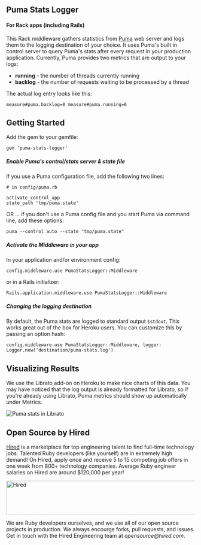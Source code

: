 ## Puma Stats Logger

#### For Rack apps (including Rails)

This Rack middleware gathers statistics from [Puma](http://puma.io/) web server and logs them to the logging destination of your choice. It uses Puma's built in control server to query Puma's stats after every request in your production application. Currently, Puma provides two metrics that are output to your logs:

  * __running__ - the number of threads currently running
  * __backlog__ - the number of requests waiting to be processed by a thread

The actual log entry looks like this:

    measure#puma.backlog=0 measure#puma.running=6
    
    
## Getting Started

Add the gem to your gemfile:

    gem 'puma-stats-logger'
    
##### Enable Puma's control/stats server & state file

If you use a Puma configuration file, add the following two lines:

    # in config/puma.rb
    
    activate_control_app
    state_path 'tmp/puma.state'
    
OR ... if you don't use a Puma config file and you start Puma via command line, add these options:

    puma --control auto --state "tmp/puma.state"
    
##### Activate the Middleware in your app

In your application and/or environment config:

    config.middleware.use PumaStatsLogger::Middleware
   
or in a Rails initializer:

    Rails.application.middleware.use PumaStatsLogger::Middleware
   
   
##### Changing the logging destination

By default, the Puma stats are logged to standard output `$stdout`. This works great out of the box for Heroku users. You can customize this by passing an option hash:
    
    config.middleware.use PumaStatsLogger::Middleware, logger: Logger.new('destination/puma-stats.log')
    

## Visualizing Results

We use the Librato add-on on Heroku to make nice charts of this data. You may have noticed that the log output is already formatted for Librato, so if you're already using Librato, Puma metrics should show up automatically under Metrics.

![Puma stats in Librato](https://dmrxx81gnj0ct.cloudfront.net/public/Screen+Shot+2014-05-29+at+5.19.18+PM.png "Puma stats in Librato")

## Open Source by Hired

[Hired](https://hired.com/?utm_source=opensource&utm_medium=puma-stats-logger&utm_campaign=readme) is a marketplace for top engineering talent to find full-time technology jobs. Talented Ruby developers (like yourself) are in extremely high demand! On Hired, apply once and receive 5 to 15 competing job offers in one week from 800+ technology companies. Average Ruby engineer salaries on Hired are around $120,000 per year!

<a href="https://hired.com/?utm_source=opensource&utm_medium=puma-stats-logger&utm_campaign=readme-banner" target="_blank">
<img src="https://dmrxx81gnj0ct.cloudfront.net/public/hired-banner-light-1-728x90.png" alt="Hired" width="728" height="90"/>
</a>

We are Ruby developers ourselves, and we use all of our open source projects in production. We always encourge forks, pull requests, and issues. Get in touch with the Hired Engineering team at _opensource@hired.com_.

